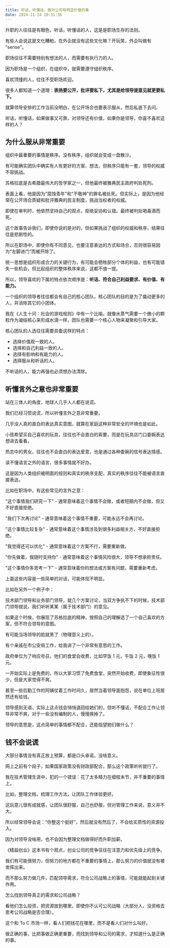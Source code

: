 ```yaml
---
title: 听话，听懂话，做对公司有明显价值的事
date: 2024-11-24 20:31:36
---
```


升职的人往往是有眼色，听话，听懂话的人，这是是职场生存的法则。

有些人会说这是文化糟粕，在外企就没有这些文化嘛？开玩笑，外企叫做有 "sense"。

职场往往不需要特别有想法的人，而需要有执行力的人。

因为职场是一个组织，在组织中，就需要遵守组织秩序。

喜欢顶撞的人，往往不受职场欢迎。

很多人都知道一个道理：**表扬要公开，批评要私下，尤其是给领导提意见就更要私下。**

就算领导安排的工作当前没明白，在公开场合也要表示服从，然后私底下去问。

听话，听懂话，如果做事又可靠，对领导还有价值，如果你是领导，你喜不喜欢这样的人？

## 为什么服从非常重要

组织中最重要的事情是秩序。没有秩序，组织就会变成一盘散沙。

有可能确实团队中确实有人有更好的方案、想法，但秩序只能有一套，领导的权威不容挑战。

苏格拉底是古希腊最伟大的哲学家之一，但他最终被雅典民主政府判处死刑。

表面上看，他是因为"腐蚀青年"和"不敬神"的罪名被处死。但实际上，是因为他经常在公开场合质疑和批评雅典的民主制度，挑战当权者的权威。

即使在审判时，他依然坚持自己的观点，拒绝妥协和认错。最终被判处喝毒酒而死。

这个故事告诉我们，即使你说的是对的，但如果挑战了组织的权威和秩序，结果往往是悲剧性的。

所以在职场中，即使你有不同意见，也要注意表达的方式和场合，否则很容易因为“左脚进门”而被开除了。

统一思想是组织形成合力的关键行为，有可能会牺牲部分个体的利益，也有可能错失一些机会，但比起组织的整体秩序来说，这都不值一提。

所以，领导喜欢的下属的特点依次顺序是：**听话、符合自己利益要求、有价值、有能力。**

一个组织的领导者往往都会有自己的核心团队，核心团队的目的是为了撬动更多的人，并消除其它的小团体。

我在《人生十问：社会的游戏规则》中有一个比喻。就像水蒸气需要一个微小的颗粒作为凝结核心来形成水滴一样，团队也需要一个核心人物来凝聚和引导大家。

核心团队的人选往往需要具备这样的特点：

- 选择价值观一致的人。
- 选择和自己利益一致的人。
- 选择有影响和有能力的人。
- 选择服从和听话的人。

不听话的人，能力再强也必须想办法清除。

## 听懂言外之意也非常重要

站在三体人的角度，地球人几乎人人都在说谎。

我们已经习惯说谎，所以听懂言外之意非常重要。

几乎没人真的直白的表达真实意图，就算在家庭这种非常安全的环境也是如此。

小孩希望买自己喜欢的玩具，往往也不会直白的索要，而是在玩具店门口委婉表达想进去看看。

热恋中的男女，往往也不会直白的表达爱意，也是通过各种委婉的信号表达情感。

读不懂语言之外的语言，很多事情就不好办。

这是因为人类组织被明面的规则和真实的秩序支配，真实的秩序往往不能被语言直接表达。

比如在职场中，有这些常见的言外之意：

"这个事情我们研究一下" - 通常意味着这个事情不会做，或者短期内不会做，但又不好直接拒绝。

"我们下次再讨论" - 通常意味着这个事情不重要，可能永远不会再讨论。

"这个事情比较复杂" - 通常意味着这个事情涉及到很多利益相关方，不好直接拒绝。

"我觉得还可以优化" - 通常意味着这个方案不行，需要重新做。

"你先做着，我随时支持你" - 通常意味着这个事情风险很大，领导不想承担责任。

"这个事情你多思考一下" - 通常意味着你的想法或方案有问题，需要重新考虑。

上面这些内容是一些简单的对话，可能体现不明显。

比如在另外一个例子中：

技术部门领导和业务部门领导，就几个方案讨论，当双方争执不下的时候，技术部门领导就说，我们听听某某（属于技术部门）的意见。

如果这个时候，你展现了苏格拉底的精神，按照自己的理解选了一个自己喜欢的方案，但不符合领导的意图。

有可能当场领导的脸就黑了（物理意义上的）。

有个亲戚在市公安局工作，给我讲了一个非常有意思的工作。

政府单位为了响应号召，他们的食堂会收费，比如早饭 1 元，午饭 2 元，晚饭 1 元。

一开始实际上是免费的，所以大家习惯了免费食堂，突然开始收费，即使象征性很少，但是大家觉得不爽。

甚至一些后勤工作的阿姨仗着工作时间久，居然当着领导面抱怨，说在单位上班居然还有给钱。

领导感到无语，实际上这点钱会悄悄退回给她们的，但听不懂话，不配合工作让领导非常不爽，对于一些没有编制的人，慢慢换掉了。

领导的意思是，这点简单的事情都不配合，还能指望她们做什么？

## 钱不会说谎

大部分事情没有真正放上预算，都是口头承诺，没啥意义。

网上之前有个段子，如果国家政策没有财政部配合，那么这个政策听听就行了。

我在技术管理生涯中，犯的一个错误：花了太多精力在细枝末节，并不重要的事情上。

比如，整理文档，梳理工作方法，让团队工作体验更好。

这玩意儿很有成就感，让团队很舒服，自己也舒服，但对管理工作来说，意义并不大。

所以经常领导会说：“你整这个挺好”，然后就没有然后了，不会给实质性的资源投入。

因为对领导没啥用，也不会因为整理文档做得好而升职加薪。

《精益创业》这本书有个观点，创业公司的竞争往往在注意力和优先级上的竞争。

我们有可能很努力，但努力的地方都在不重要的事情上，那么努力的价值就没有被发挥出来。

而不那么努力做几件，匹配领导需求，符合公司战略上的事情，可能就能起到关键作用。

怎么找到领导真正的需求和公司战略？

看他们怎么投资，把资源放到哪里，即使你不认可公司战略（大部分人，没资格去思考公司战略是否合理）。

这个和 To C 市场一样，看人们把钱花在哪里，而不是看人们对什么叫好。

做正确的事，比把事做正确更重要，而找到领导和公司的需求，才知道什么是正确的事。